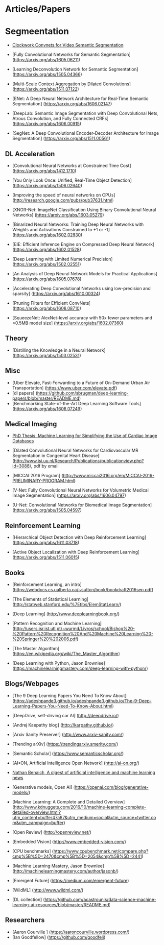 


# Articles/Papers 


# Segmeentation
* [Clockwork Convnets for Video Semantic Segmentation](https://arxiv.org/pdf/1608.03609v1.pdf)
* [Fully Convolutional Networks for Semantic Segmentation] (https://arxiv.org/abs/1605.06211)
* [Learning Deconvolution Network for Semantic Segmentation] (https://arxiv.org/abs/1505.04366)

*  [Multi-Scale Context Aggregation by Dilated Convolutions] (https://arxiv.org/abs/1511.07122)

* [ENet: A Deep Neural Network Architecture for Real-Time Semantic Segmentation] (https://arxiv.org/abs/1606.02147)
* [DeepLab: Semantic Image Segmentation with Deep Convolutional Nets, Atrous Convolution, and Fully Connected CRFs] (https://arxiv.org/abs/1606.00915)

* [SegNet: A Deep Convolutional Encoder-Decoder Architecture for Image Segmentation] (https://arxiv.org/abs/1511.00561)



## DL Acceleration

* [Convolutional Neural Networks at Constrained Time Cost] (https://arxiv.org/abs/1412.1710)

* [You Only Look Once: Unified, Real-Time Object Detection] (https://arxiv.org/abs/1506.02640)

* [Improving the speed of neural networks on CPUs] (http://research.google.com/pubs/pub37631.html)

* [XNOR-Net: ImageNet Classification Using Binary Convolutional Neural Networks] (https://arxiv.org/abs/1603.05279)

* [Binarized Neural Networks: Training Deep Neural Networks with Weights and Activations Constrained to +1 or -1] (https://arxiv.org/abs/1602.02830)

* [EIE: Efficient Inference Engine on Compressed Deep Neural Network] (https://arxiv.org/abs/1602.01528)

* [Deep Learning with Limited Numerical Precision] (https://arxiv.org/abs/1502.02551)

* [An Analysis of Deep Neural Network Models for Practical Applications] (https://arxiv.org/abs/1605.07678)

* [Accelerating Deep Convolutional Networks using low-precision and sparsity] (https://arxiv.org/abs/1610.00324)

* [Pruning Filters for Efficient ConvNets] (https://arxiv.org/abs/1608.08710)

* [SqueezeNet: AlexNet-level accuracy with 50x fewer parameters and <0.5MB model size] (https://arxiv.org/abs/1602.07360)



## Theory

* [Distilling the Knowledge in a Neural Network] (https://arxiv.org/abs/1503.02531)

## Misc ##
* [Uber Elevate, Fast-Forwarding to a Future of On-Demand Urban Air Transportation] (https://www.uber.com/elevate.pdf)
* [dl papers] (https://github.com/sbrugman/deep-learning-papers/blob/master/README.md)
* [Benchmarking State-of-the-Art Deep Learning Software Tools] (https://arxiv.org/abs/1608.07249)



## Medical Imaging

* [PhD Thesis: Machine Learning for Simplifying the Use of Cardiac
Image Databases](https://pastel.archives-ouvertes.fr/tel-01243340v2/document)

* [Dilated Convolutional Neural Networks for Cardiovascular MR Segmentation in Congenital Heart Disease] (http://www.isi.uu.nl/Research/Publications/publicationview.php?id=3088), pdf by email

* [MICCAI 2016 Program] (http://www.miccai2016.org/en/MICCAI-2016-PRELIMINARY-PROGRAM.html)

* [V-Net: Fully Convolutional Neural Networks for Volumetric Medical Image Segmentation] (https://arxiv.org/abs/1606.04797)
* [U-Net: Convolutional Networks for Biomedical Image Segmentation] (https://arxiv.org/abs/1505.04597)

## Reinforcement Learning

* [Hierarchical Object Detection with Deep Reinforcement Learning] (https://arxiv.org/abs/1611.03718)

* [Active Object Localization with Deep Reinforcement Learning] (https://arxiv.org/abs/1511.06015)

## Books
* [Reinforcement Learning, an intro] (https://webdocs.cs.ualberta.ca/~sutton/book/bookdraft2016sep.pdf)
* [The Elements of Statistical Learning] (http://statweb.stanford.edu/%7Etibs/ElemStatLearn/)
* [Deep Learning] (http://www.deeplearningbook.org/)
* [Pattern Recognition and Machine Learning] (http://users.isr.ist.utl.pt/~wurmd/Livros/school/Bishop%20-%20Pattern%20Recognition%20And%20Machine%20Learning%20-%20Springer%20%202006.pdf)
* [The Master Algorithm] (https://en.wikipedia.org/wiki/The_Master_Algorithm)

* [Deep Learning with Python, Jason Brownlee] (https://machinelearningmastery.com/deep-learning-with-python/)






## Blogs/Webpages

* [The 9 Deep Learning Papers You Need To Know About] (https://adeshpande3.github.io/adeshpande3.github.io/The-9-Deep-Learning-Papers-You-Need-To-Know-About.html)

* [DeepDrive, self-driving car AI] (http://deepdrive.io/)

* [Andrej Kaepathy blog] (http://karpathy.github.io/)

* [Arxiv Sanity Preserver] (http://www.arxiv-sanity.com/)

* [Trending arXiv] (https://trendingarxiv.smerity.com/)

* [Semantic Scholar] (https://www.semanticscholar.org/)

* [AI•ON, Artificial Intelligence Open Network] (http://ai-on.org/)
* [Nathan Benaich, A digest of artificial intelligence and machine learning news](https://www.getrevue.co/profile/nathanbenaich)

* [Generative models, Open AI] (https://openai.com/blog/generative-models/)

* [Machine Learning: A Complete and Detailed Overview] (http://www.kdnuggets.com/2016/10/machine-learning-complete-detailed-overview.html?utm_content=buffer47a87&utm_medium=social&utm_source=twitter.com&utm_campaign=buffer)
* [Open Review] (http://openreview.net/)

* [Embedded Vision] (http://www.embedded-vision.com/)

* [CPU benchmarks] (https://www.cpubenchmark.net/compare.php?cmp%5B%5D=2470&cmp%5B%5D=2054&cmp%5B%5D=2441)
 
* [Machine Learning Mastery, Jason Brownlee] (http://machinelearningmastery.com/author/jasonb/)

* [Emergent Future] (https://medium.com/emergent-future)

* [WildML] (http://www.wildml.com/)

* [DL collection] (https://github.com/acastrounis/data-science-machine-learning-ai-resources/blob/master/README.md)

## Researchers

* [Aaron Courville ] (https://aaroncourville.wordpress.com/)
* [Ian Goodfellow] (https://github.com/goodfeli)

